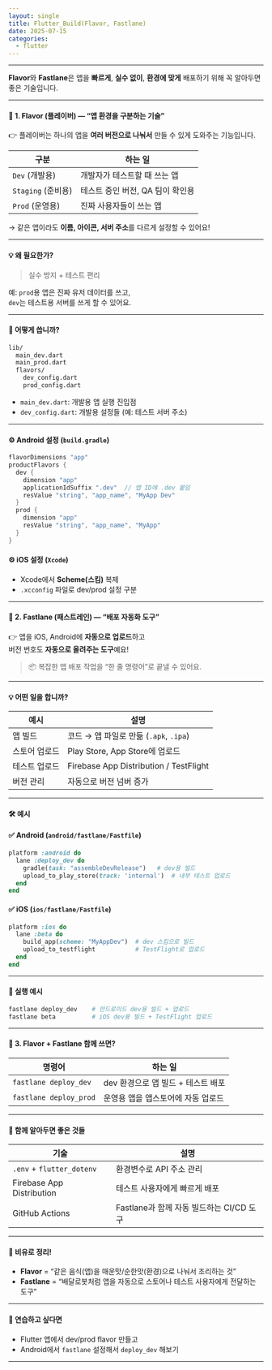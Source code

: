 ```yaml
---
layout: single
title: Flutter_Build(Flavor, Fastlane)
date: 2025-07-15
categories:
  - flutter
---
```



---

**Flavor**와 **Fastlane**은 
앱을 **빠르게**, **실수 없이**, **환경에 맞게** 배포하기 위해 
꼭 알아두면 좋은 기술입니다.

---

#### 🍭 1. **Flavor (플레이버)** — “앱 환경을 구분하는 기술”

👉 플레이버는 하나의 앱을 **여러 버전으로 나눠서** 만들 수 있게 도와주는 기능입니다.  

| 구분              | 하는 일                 |
| --------------- | -------------------- |
| `Dev` (개발용)     | 개발자가 테스트할 때 쓰는 앱     |
| `Staging` (준비용) | 테스트 중인 버전, QA 팀이 확인용 |
| `Prod` (운영용)    | 진짜 사용자들이 쓰는 앱        |

→ 같은 앱이라도 **이름, 아이콘, 서버 주소**를 다르게 설정할 수 있어요!

---

#### 💡 왜 필요한가?

> 실수 방지 + 테스트 편리

예: `prod`용 앱은 진짜 유저 데이터를 쓰고,  
`dev`는 테스트용 서버를 쓰게 할 수 있어요.

---

#### 📂 어떻게 씁니까?

```bash
lib/
  main_dev.dart
  main_prod.dart
  flavors/
    dev_config.dart
    prod_config.dart
```

- `main_dev.dart`: 개발용 앱 실행 진입점
- `dev_config.dart`: 개발용 설정들 (예: 테스트 서버 주소)

---

#### ⚙️ Android 설정 (`build.gradle`)

```groovy
flavorDimensions "app"
productFlavors {
  dev {
    dimension "app"
    applicationIdSuffix ".dev"  // 앱 ID에 .dev 붙임
    resValue "string", "app_name", "MyApp Dev"
  }
  prod {
    dimension "app"
    resValue "string", "app_name", "MyApp"
  }
}
```

#### ⚙️ iOS 설정 (`Xcode`)

- Xcode에서 **Scheme(스킴)** 복제
- `.xcconfig` 파일로 dev/prod 설정 구분

---

#### 🚀 2. **Fastlane (패스트레인)** — “배포 자동화 도구”

👉 앱을 iOS, Android에 **자동으로 업로드**하고  
버전 번호도 **자동으로 올려주는 도구**예요!

> 📦 복잡한 앱 배포 작업을 “한 줄 명령어”로 끝낼 수 있어요.

---

#### 💡 어떤 일을 합니까?

|예시|설명|
|---|---|
|앱 빌드|코드 → 앱 파일로 만듦 (`.apk`, `.ipa`)|
|스토어 업로드|Play Store, App Store에 업로드|
|테스트 업로드|Firebase App Distribution / TestFlight|
|버전 관리|자동으로 버전 넘버 증가|

---

#### 🛠 예시

#### ✅ Android (`android/fastlane/Fastfile`)

```ruby
platform :android do
  lane :deploy_dev do
    gradle(task: "assembleDevRelease")   # dev용 빌드
    upload_to_play_store(track: 'internal')  # 내부 테스트 업로드
  end
end
```

#### ✅ iOS (`ios/fastlane/Fastfile`)

```ruby
platform :ios do
  lane :beta do
    build_app(scheme: "MyAppDev")  # dev 스킴으로 빌드
    upload_to_testflight           # TestFlight로 업로드
  end
end
```

---

#### 🚀 실행 예시

```bash
fastlane deploy_dev    # 안드로이드 dev용 빌드 + 업로드
fastlane beta          # iOS dev용 빌드 + TestFlight 업로드
```

---

#### 🧩 3. Flavor + Fastlane 함께 쓰면?

| 명령어                    | 하는 일                   |
| ---------------------- | ---------------------- |
| `fastlane deploy_dev`  | dev 환경으로 앱 빌드 + 테스트 배포 |
| `fastlane deploy_prod` | 운영용 앱을 앱스토어에 자동 업로드    |

---

#### 📘 함께 알아두면 좋은 것들

|기술|설명|
|---|---|
|`.env` + `flutter_dotenv`|환경변수로 API 주소 관리|
|Firebase App Distribution|테스트 사용자에게 빠르게 배포|
|GitHub Actions|Fastlane과 함께 자동 빌드하는 CI/CD 도구|

---

#### 🧠 비유로 정리!

- **Flavor** = “같은 음식(앱)을 매운맛/순한맛(환경)으로 나눠서 조리하는 것”
- **Fastlane** = “배달로봇처럼 앱을 자동으로 스토어나 테스트 사용자에게 전달하는 도구”

---
#### 🧪 연습하고 싶다면

- Flutter 앱에서 dev/prod flavor 만들고
- Android에서 `fastlane` 설정해서 `deploy_dev` 해보기

---
